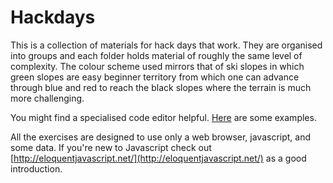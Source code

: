 Hackdays
========

This is a collection of materials for hack days that work.  They are organised into groups and each folder holds material of roughly the same level of complexity.  The colour scheme used mirrors that of ski slopes in which green slopes are easy beginner territory from which one can advance through blue and red to reach the black slopes where the terrain is much more challenging.

You might find a specialised code editor helpful. [Here](http://net.tutsplus.com/articles/web-roundups/22-neat-code-editors-for-windows/) are some examples.

All the exercises are designed to use only a web browser, javascript, and some data.  If you're new to Javascript check out [http://eloquentjavascript.net/](http://eloquentjavascript.net/) as a good introduction.
